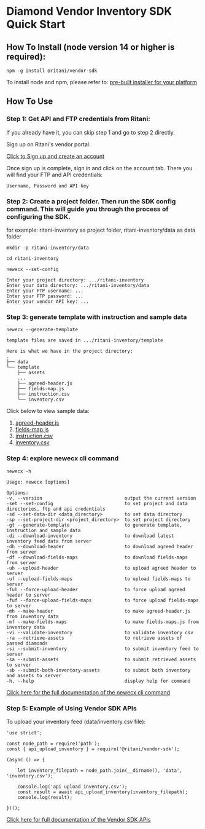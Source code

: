 # Diamond Vendor Inventory SDK Quick Start

## How To Install (node version 14 or higher is required):

    npm -g install @ritani/vendor-sdk

To install node and npm, please refer to: <a href="https://nodejs.org/en/download/">pre-built installer for your platform</a>

## How To Use

### Step 1: Get API and FTP credentials from Ritani:

If you already have it, you can skip step 1 and go to step 2 directly.

Sign up on Ritani's vendor portal:

<a href="https://vendor-portal.ritani.com/vendor/signup">Click to Sign up and create an account</a>

Once sign up is complete, sign in and click on the account tab. There you will find your FTP and API credentials:

    Username, Password and API key

### Step 2: Create a project folder. Then run the SDK config command. This will guide you through the process of configuring the SDK.

for example: ritani-inventory as project folder, ritani-inventory/data as data folder

    mkdir -p ritani-inventory/data

    cd ritani-inventory

    newecx --set-config

    Enter your project directory: .../ritani-inventory
    Enter your data directory: .../ritani-inventory/data
    Enter your FTP username: ...
    Enter your FTP password: ...
    Enter your vendor API key: ...

### Step 3: generate template with instruction and sample data

    newecx --generate-template

    template files are saved in .../ritani-inventory/template

    Here is what we have in the project directory:
    .
    ├── data
    └── template
        ├── assets
        ...
        ├── agreed-header.js
        ├── fields-map.js
        ├── instruction.csv
        └── inventory.csv

Click below to view sample data:

1. <a href="/doc/agreed-header.js">agreed-header.js</a>
2. <a href="/doc/fields-map.js">fields-map.js</a>
3. <a href="/doc/instruction.csv">instruction.csv</a>
4. <a href="/doc/inventory.csv">inventory.csv</a>

### Step 4: explore newecx cli command

    newecx -h

    Usage: newecx [options]

    Options:
    -v, --version                              output the current version
    -set --set-config                          to set project and data directories, ftp and api credentials
    -sd --set-data-dir <data_directory>        to set data directory
    -sp --set-project-dir <project_directory>  to set project directory
    -gt --generate-template                    to generate template, instruction and sample data
    -di --download-inventory                   to download latest inventory feed data from server
    -dh --download-header                      to download agreed header from server
    -df --download-fields-maps                 to download fields-maps from server
    -uh --upload-header                        to upload agreed header to server
    -uf --upload-fields-maps                   to upload fields-maps to server
    -fuh --force-upload-header                 to force upload agreed header to server
    -fuf --force-upload-fields-maps            to force upload fields-maps to server
    -mh --make-header                          to make agreed-header.js from inventory data
    -mf --make-fields-maps                     to make fields-maps.js from inventory data
    -vi --validate-inventory                   to validate inventory csv
    -ra --retrieve-assets                      to retrieve assets of passed diamonds
    -si --submit-inventory                     to submit inventory feed to server
    -sa --submit-assets                        to submit retrieved assets to server
    -sb --submit-both-inventory-assets         to submit both inventory and assets to server
    -h, --help                                 display help for command

<a href="/doc/use-newecx-cli.md">Click here for the full documentation of the newecx cli command</a>

### Step 5: Example of Using Vendor SDK APIs

To upload your inventory feed (data/inventory.csv file):

    'use strict';

    const node_path = require('path');
    const { api_upload_inventory } = require('@ritani/vendor-sdk');

    (async () => {

        let inventory_filepath = node_path.join(__dirname(), 'data', 'inventory.csv');

        console.log('api upload inventory.csv');
        const result = await api_upload_inventory(inventory_filepath);
        console.log(result);

    })();

<a href="/doc/vender-sdk-apis.md">Click here for full documentation of the Vendor SDK APIs</a>

